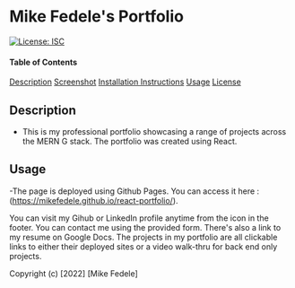 # Mike Fedele's Portfolio

[![License: ISC](https://img.shields.io/badge/License-ISC-blue.svg)](https://opensource.org/licenses/ISC)


#### Table of Contents

[Description](#description)
[Screenshot](#Screenshot)
[Installation Instructions](#installation-instructions)
[Usage](#usage)
[License](#license)

## Description

- This is my professional portfolio showcasing a range of projects across the
MERN G stack. The portfolio was created using React. 

## Usage

-The page is deployed using Github Pages. You can access it here : (https://mikefedele.github.io/react-portfolio/).

You can visit my Gihub or LinkedIn profile anytime from the icon in the footer. You can contact me using the provided form. There's also a link to my resume on Google Docs. The projects in my portfolio are all clickable links to either their deployed sites or a video walk-thru for back end only projects. 

Copyright (c) [2022] [Mike Fedele]